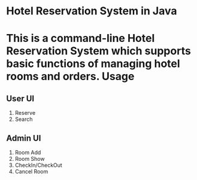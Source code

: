 # Hotel Reservation System in Java
  This is a command-line Hotel Reservation System which supports basic functions of managing hotel rooms and orders.
Usage 
====

User UI
----
1. Reserve
2. Search

Admin UI
----
1. Room Add 
2. Room Show
3. CheckIn/CheckOut
4. Cancel Room 
